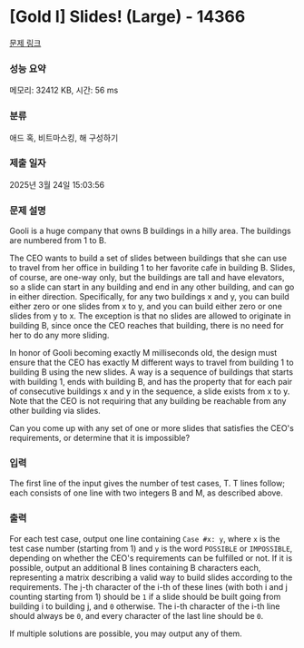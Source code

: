 # [Gold I] Slides! (Large) - 14366 

[문제 링크](https://www.acmicpc.net/problem/14366) 

### 성능 요약

메모리: 32412 KB, 시간: 56 ms

### 분류

애드 혹, 비트마스킹, 해 구성하기

### 제출 일자

2025년 3월 24일 15:03:56

### 문제 설명

<p>Gooli is a huge company that owns B buildings in a hilly area. The buildings are numbered from 1 to B.</p>

<p>The CEO wants to build a set of slides between buildings that she can use to travel from her office in building 1 to her favorite cafe in building B. Slides, of course, are one-way only, but the buildings are tall and have elevators, so a slide can start in any building and end in any other building, and can go in either direction. Specifically, for any two buildings x and y, you can build either zero or one slides from x to y, and you can build either zero or one slides from y to x. The exception is that no slides are allowed to originate in building B, since once the CEO reaches that building, there is no need for her to do any more sliding.</p>

<p>In honor of Gooli becoming exactly M milliseconds old, the design must ensure that the CEO has exactly M different ways to travel from building 1 to building B using the new slides. A way is a sequence of buildings that starts with building 1, ends with building B, and has the property that for each pair of consecutive buildings x and y in the sequence, a slide exists from x to y. Note that the CEO is not requiring that any building be reachable from any other building via slides.</p>

<p>Can you come up with any set of one or more slides that satisfies the CEO's requirements, or determine that it is impossible?</p>

### 입력 

 <p>The first line of the input gives the number of test cases, T. T lines follow; each consists of one line with two integers B and M, as described above.</p>

### 출력 

 <p>For each test case, output one line containing <code>Case #x: y</code>, where <code>x</code> is the test case number (starting from 1) and <code>y</code> is the word <code>POSSIBLE</code> or <code>IMPOSSIBLE</code>, depending on whether the CEO's requirements can be fulfilled or not. If it is possible, output an additional B lines containing B characters each, representing a matrix describing a valid way to build slides according to the requirements. The j-th character of the i-th of these lines (with both i and j counting starting from 1) should be <code>1</code> if a slide should be built going from building i to building j, and <code>0</code> otherwise. The i-th character of the i-th line should always be <code>0</code>, and every character of the last line should be <code>0</code>.</p>

<p>If multiple solutions are possible, you may output any of them.</p>

